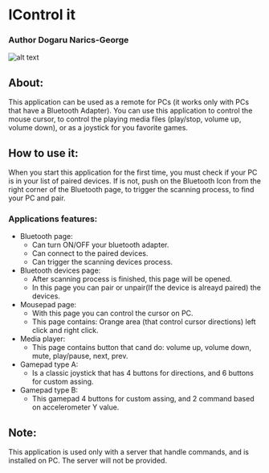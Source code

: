 # IControl it

### Author Dogaru Narics-George

![alt text](https://github.com/NarcisDogaru/MyProject/blob/master/IControlIt/IC%20It.png "Start page")

## About:
  This application can be used as a remote for PCs (it works only with PCs that have a Bluetooth Adapter). You can use this application to control the mouse cursor, to control the playing media files (play/stop, volume up, volume down), or as a joystick for you favorite games.
  
## How to use it:
  When you start this application for the first time, you must check if your PC is in your list of paired devices. If is not, push on the Bluetooth Icon from the right corner of the Bluetooth page, to trigger the scanning process, to find your PC and pair.
  ### Applications features:
  - Bluetooth page:
      - Can turn ON/OFF your bluetooth adapter.
      - Can connect to the paired devices.
      - Can trigger the scanning devices process.
  - Bluetooth devices page:
      - After scanning process is finished, this page will be opened.
      - In this page you can pair or unpair(If the device is alreayd paired) the devices.
  - Mousepad page:
      - With this page you can control the cursor on PC.
      - This page contains: Orange area (that control cursor directions) left click and right click.
  - Media player:
      - This page contains button that cand do: volume up, volume down, mute, play/pause, next, prev.
  - Gamepad type A:
      - Is a classic joystick that has 4 buttons for directions, and 6 buttons for custom assing.
  - Gamepad type B:
      - This gamepad 4 buttons for custom assing, and 2 command based on accelerometer Y value.
      
## Note:
  This application is used only with a server that handle commands, and is installed on PC. The server will not be provided.
